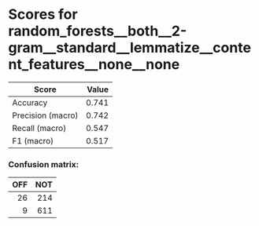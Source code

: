 # Scores for random_forests__both__2-gram__standard__lemmatize__content_features__none__none
|      Score      |Value|
|-----------------|----:|
|Accuracy         |0.741|
|Precision (macro)|0.742|
|Recall (macro)   |0.547|
|F1 (macro)       |0.517|

### Confusion matrix:
|OFF|NOT|
|--:|--:|
| 26|214|
|  9|611|
